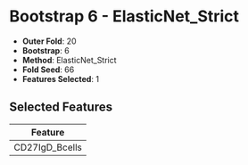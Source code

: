 # Bootstrap 6 - ElasticNet_Strict

- **Outer Fold**: 20
- **Bootstrap**: 6
- **Method**: ElasticNet_Strict
- **Fold Seed**: 66
- **Features Selected**: 1

## Selected Features

| Feature |
|---------|
| CD27IgD_Bcells |
